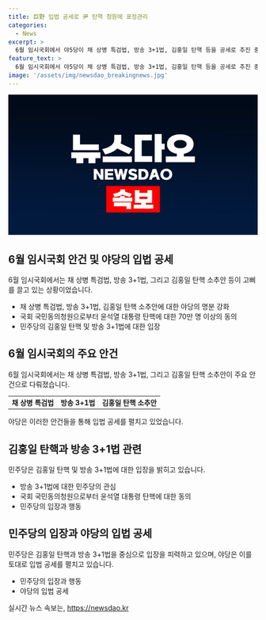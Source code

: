 ```yaml
---
title: 巨野 입법 공세로 尹 탄핵 청원에 표정관리
categories:
  - News
excerpt: >
  6월 임시국회에서 야5당이 채 상병 특검법, 방송 3+1법, 김홍일 탄핵 등을 공세로 추진 중. 민주당은 윤석열 대통령 탄핵에 거리를 두며 표정을 관리하고 있음. 야당은 김홍일 탄핵 소추안에 대한 이유를 제시하며 공세를 강화하는 가운데, 김홍일 방송통신위원장의 사퇴 가능성과 국회의장의 법안 상정 여부, 대정부질문 등이 변수로 떠오름. 민주당은 공식적으로는 윤 대통령 탄핵을 공개 논의하지 않고 있는 상황. 6월 국회 국민동의청원에는 70만명 이상의 동의가 집중되고 있으며, 야당과 혁신당은 윤 대통령 탄핵에 적극적인 모습을 보이고 있음.
feature_text: >
  6월 임시국회에서 야5당이 채 상병 특검법, 방송 3+1법, 김홍일 탄핵 등을 공세로 추진 중. 민주당은 윤석열 대통령 탄핵에 거리를 두며 표정을 관리하고 있음. 야당은 김홍일 탄핵 소추안에 대한 이유를 제시하며 공세를 강화하는 가운데, 김홍일 방송통신위원장의 사퇴 가능성과 국회의장의 법안 상정 여부, 대정부질문 등이 변수로 떠오름. 민주당은 공식적으로는 윤 대통령 탄핵을 공개 논의하지 않고 있는 상황. 6월 국회 국민동의청원에는 70만명 이상의 동의가 집중되고 있으며, 야당과 혁신당은 윤 대통령 탄핵에 적극적인 모습을 보이고 있음.
image: '/assets/img/newsdao_breakingnews.jpg'
---
```


<p><img src="/assets/img/newsdao_breakingnews.jpg" alt="firstkoreanews 속보" /></p>

<h2 data-ke-size="size26">6월 임시국회 안건 및 야당의 입법 공세</h2>

<p data-ke-size="size16">6월 임시국회에서는 채 상병 특검법, 방송 3+1법, 그리고 김홍일 탄핵 소추안 등이 고삐를 끌고 있는 상황이었습니다.</p>

<ul>
    <li>채 상병 특검법, 방송 3+1법, 김홍일 탄핵 소추안에 대한 야당의 명분 강화</li>
    <li>국회 국민동의청원으로부터 윤석열 대통령 탄핵에 대한 70만 명 이상의 동의</li>
    <li>민주당의 김홍일 탄핵 및 방송 3+1법에 대한 입장</li>
</ul>

<h2 data-ke-size="size26">6월 임시국회의 주요 안건</h2>

<p data-ke-size="size16">6월 임시국회에서는 채 상병 특검법, 방송 3+1법, 그리고 김홍일 탄핵 소추안이 주요 안건으로 다뤄졌습니다.</p>

<table>
    <tr>
        <td style="text-align: center; height: 17px;"><b>채 상병 특검법</b></td>
        <td style="text-align: center; height: 17px;"><b>방송 3+1법</b></td>
        <td style="text-align: center; height: 17px;"><b>김홍일 탄핵 소추안</b></td>
    </tr>
</table>

<p data-ke-size="size16">야당은 이러한 안건들을 통해 입법 공세를 펼치고 있었습니다.</p>

<h2 data-ke-size="size26">김홍일 탄핵과 방송 3+1법 관련</h2>

<p data-ke-size="size16">민주당은 김홍일 탄핵 및 방송 3+1법에 대한 입장을 밝히고 있습니다.</p>

<ul>
    <li>방송 3+1법에 대한 민주당의 관심</li>
    <li>국회 국민동의청원으로부터 윤석열 대통령 탄핵에 대한 동의</li>
    <li>민주당의 입장과 행동</li>
</ul>

<h2 data-ke-size="size26">민주당의 입장과 야당의 입법 공세</h2>

<p data-ke-size="size16">민주당은 김홍일 탄핵과 방송 3+1법을 중심으로 입장을 피력하고 있으며, 야당은 이를 토대로 입법 공세를 펼치고 있습니다.</p>

<ul>
    <li>민주당의 입장과 행동</li>
    <li>야당의 입법 공세</li>
</ul>
실시간 뉴스 속보는, <a href="https://newsdao.kr" rel="dofollow">https://newsdao.kr</a>


